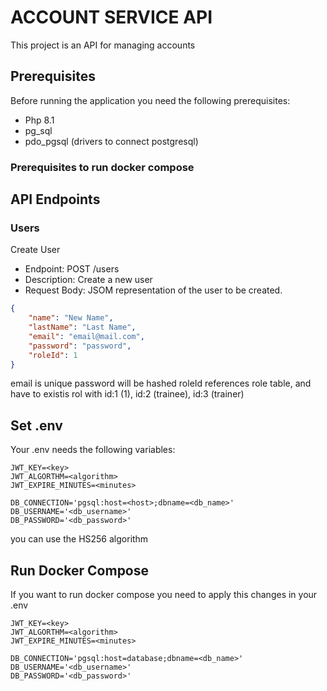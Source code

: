 # ACCOUNT SERVICE API
This project is an API for managing accounts

## Prerequisites
Before running the application you need the following prerequisites:

* Php 8.1
* pg_sql
* pdo_pgsql (drivers to connect postgresql)
### Prerequisites to run docker compose

## API Endpoints
### Users
Create User
* Endpoint: POST /users
* Description: Create a new user
* Request Body: JSOM representation of the user to be created.
```Json
{
    "name": "New Name",
    "lastName": "Last Name",
    "email": "email@mail.com",
    "password": "password",
    "roleId": 1
}
```
email is unique
password will be hashed
roleId references role table, and have to existis rol with id:1 (1), id:2 (trainee), id:3 (trainer)

## Set .env
Your .env needs the following variables:

```
JWT_KEY=<key>
JWT_ALGORTHM=<algorithm>
JWT_EXPIRE_MINUTES=<minutes>

DB_CONNECTION='pgsql:host=<host>;dbname=<db_name>'
DB_USERNAME='<db_username>'
DB_PASSWORD='<db_password>'
```
you can use the HS256 algorithm

## Run Docker Compose
If you want to run docker compose you need to apply this changes in your .env
```
JWT_KEY=<key>
JWT_ALGORTHM=<algorithm>
JWT_EXPIRE_MINUTES=<minutes>

DB_CONNECTION='pgsql:host=database;dbname=<db_name>'
DB_USERNAME='<db_username>'
DB_PASSWORD='<db_password>'
```
